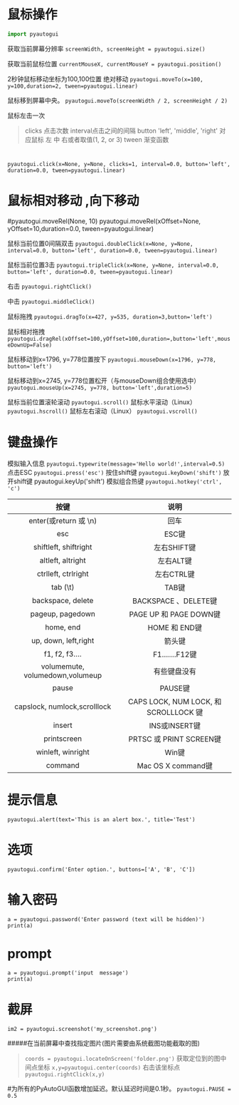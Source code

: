# 鼠标操作
```python
import pyautogui
```
获取当前屏幕分辨率
```screenWidth, screenHeight = pyautogui.size()```

获取当前鼠标位置
```currentMouseX, currentMouseY = pyautogui.position()```

2秒钟鼠标移动坐标为100,100位置  绝对移动
```pyautogui.moveTo(x=100, y=100,duration=2, tween=pyautogui.linear)```

鼠标移到屏幕中央。
```pyautogui.moveTo(screenWidth / 2, screenHeight / 2)```

鼠标左击一次
> clicks 点击次数
 interval点击之间的间隔
button 'left', 'middle', 'right' 对应鼠标 左 中 右或者取值(1, 2, or 3)
tween 渐变函数
#
```pyautogui.click(x=None, y=None, clicks=1, interval=0.0, button='left', duration=0.0, tween=pyautogui.linear)```

# 鼠标相对移动 ,向下移动
#pyautogui.moveRel(None, 10)
pyautogui.moveRel(xOffset=None, yOffset=10,duration=0.0, tween=pyautogui.linear)


鼠标当前位置0间隔双击
```pyautogui.doubleClick(x=None, y=None, interval=0.0, button='left', duration=0.0, tween=pyautogui.linear)```

鼠标当前位置3击
```pyautogui.tripleClick(x=None, y=None, interval=0.0, button='left', duration=0.0, tween=pyautogui.linear)```

右击
```pyautogui.rightClick()```

中击
```pyautogui.middleClick()```

鼠标拖拽
```pyautogui.dragTo(x=427, y=535, duration=3,button='left')```

鼠标相对拖拽
```pyautogui.dragRel(xOffset=100,yOffset=100,duration=,button='left',mouseDownUp=False)```

鼠标移动到x=1796, y=778位置按下
```pyautogui.mouseDown(x=1796, y=778, button='left')```

鼠标移动到x=2745, y=778位置松开（与mouseDown组合使用选中）
```pyautogui.mouseUp(x=2745, y=778, button='left',duration=5)```

鼠标当前位置滚轮滚动
```pyautogui.scroll()```
鼠标水平滚动（Linux）
```pyautogui.hscroll()```
鼠标左右滚动（Linux）
```pyautogui.vscroll()```

# 键盘操作
模拟输入信息
```pyautogui.typewrite(message='Hello world!',interval=0.5)```
点击ESC
```pyautogui.press('esc')```
按住shift键
```pyautogui.keyDown('shift')```
放开shift键
pyautogui.keyUp('shift')
模拟组合热键
```pyautogui.hotkey('ctrl', 'c')```

|按键	|说明|
|:-:|:-:|
|enter(或return 或 \n)|	回车|
|esc	|ESC键|
|shiftleft, shiftright	|左右SHIFT键|
|altleft, altright	|左右ALT键|
|ctrlleft, ctrlright|	左右CTRL键|
|tab (\t)	|TAB键|
|backspace, delete	|BACKSPACE 、DELETE键|
|pageup, pagedown	|PAGE UP 和 PAGE DOWN键|
|home, end	|HOME 和 END键|
|up, down, left,right|	箭头键|
|f1, f2, f3….	|F1…….F12键|
|volumemute, volumedown,volumeup	|有些键盘没有|
|pause	|PAUSE键|
|capslock, numlock,scrolllock	|CAPS LOCK, NUM LOCK, 和 SCROLLLOCK 键|
|insert|	INS或INSERT键|
|printscreen	|PRTSC 或 PRINT SCREEN键|
|winleft, winright|	Win键|
|command	|Mac OS X command键|

# 提示信息
```pyautogui.alert(text='This is an alert box.', title='Test')```
# 选项
 ```pyautogui.confirm('Enter option.', buttons=['A', 'B', 'C'])```
# 输入密码
```
a = pyautogui.password('Enter password (text will be hidden)')
print(a)
```
# prompt
```
a = pyautogui.prompt('input  message')
print(a)
```
# 截屏
```im2 = pyautogui.screenshot('my_screenshot.png')```

#####在当前屏幕中查找指定图片(图片需要由系统截图功能截取的图)
>```coords = pyautogui.locateOnScreen('folder.png')```
获取定位到的图中间点坐标
```x,y=pyautogui.center(coords)```
右击该坐标点
```pyautogui.rightClick(x,y)```


#为所有的PyAutoGUI函数增加延迟。默认延迟时间是0.1秒。
```pyautogui.PAUSE = 0.5```
